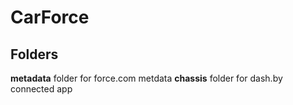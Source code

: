 CarForce
========
Folders
-------
**metadata** folder for force.com metdata
**chassis** folder for dash.by connected app

